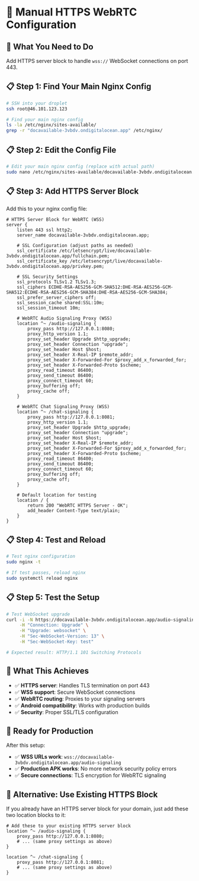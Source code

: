 # 🔧 Manual HTTPS WebRTC Configuration

## 🎯 **What You Need to Do**

Add HTTPS server block to handle `wss://` WebSocket connections on port 443.

## 📋 **Step 1: Find Your Main Nginx Config**

```bash
# SSH into your droplet
ssh root@46.101.123.123

# Find your main nginx config
ls -la /etc/nginx/sites-available/
grep -r "docavailable-3vbdv.ondigitalocean.app" /etc/nginx/
```

## 📋 **Step 2: Edit the Config File**

```bash
# Edit your main nginx config (replace with actual path)
sudo nano /etc/nginx/sites-available/docavailable-3vbdv.ondigitalocean.app
```

## 📋 **Step 3: Add HTTPS Server Block**

Add this to your nginx config file:

```nginx
# HTTPS Server Block for WebRTC (WSS)
server {
    listen 443 ssl http2;
    server_name docavailable-3vbdv.ondigitalocean.app;

    # SSL Configuration (adjust paths as needed)
    ssl_certificate /etc/letsencrypt/live/docavailable-3vbdv.ondigitalocean.app/fullchain.pem;
    ssl_certificate_key /etc/letsencrypt/live/docavailable-3vbdv.ondigitalocean.app/privkey.pem;
    
    # SSL Security Settings
    ssl_protocols TLSv1.2 TLSv1.3;
    ssl_ciphers ECDHE-RSA-AES256-GCM-SHA512:DHE-RSA-AES256-GCM-SHA512:ECDHE-RSA-AES256-GCM-SHA384:DHE-RSA-AES256-GCM-SHA384;
    ssl_prefer_server_ciphers off;
    ssl_session_cache shared:SSL:10m;
    ssl_session_timeout 10m;

    # WebRTC Audio Signaling Proxy (WSS)
    location ^~ /audio-signaling {
        proxy_pass http://127.0.0.1:8080;
        proxy_http_version 1.1;
        proxy_set_header Upgrade $http_upgrade;
        proxy_set_header Connection "upgrade";
        proxy_set_header Host $host;
        proxy_set_header X-Real-IP $remote_addr;
        proxy_set_header X-Forwarded-For $proxy_add_x_forwarded_for;
        proxy_set_header X-Forwarded-Proto $scheme;
        proxy_read_timeout 86400;
        proxy_send_timeout 86400;
        proxy_connect_timeout 60;
        proxy_buffering off;
        proxy_cache off;
    }

    # WebRTC Chat Signaling Proxy (WSS)
    location ^~ /chat-signaling {
        proxy_pass http://127.0.0.1:8081;
        proxy_http_version 1.1;
        proxy_set_header Upgrade $http_upgrade;
        proxy_set_header Connection "upgrade";
        proxy_set_header Host $host;
        proxy_set_header X-Real-IP $remote_addr;
        proxy_set_header X-Forwarded-For $proxy_add_x_forwarded_for;
        proxy_set_header X-Forwarded-Proto $scheme;
        proxy_read_timeout 86400;
        proxy_send_timeout 86400;
        proxy_connect_timeout 60;
        proxy_buffering off;
        proxy_cache off;
    }

    # Default location for testing
    location / {
        return 200 "WebRTC HTTPS Server - OK";
        add_header Content-Type text/plain;
    }
}
```

## 📋 **Step 4: Test and Reload**

```bash
# Test nginx configuration
sudo nginx -t

# If test passes, reload nginx
sudo systemctl reload nginx
```

## 📋 **Step 5: Test the Setup**

```bash
# Test WebSocket upgrade
curl -i -N https://docavailable-3vbdv.ondigitalocean.app/audio-signaling/test \
     -H "Connection: Upgrade" \
     -H "Upgrade: websocket" \
     -H "Sec-WebSocket-Version: 13" \
     -H "Sec-WebSocket-Key: test"

# Expected result: HTTP/1.1 101 Switching Protocols
```

## 🎯 **What This Achieves**

- ✅ **HTTPS server**: Handles TLS termination on port 443
- ✅ **WSS support**: Secure WebSocket connections
- ✅ **WebRTC routing**: Proxies to your signaling servers
- ✅ **Android compatibility**: Works with production builds
- ✅ **Security**: Proper SSL/TLS configuration

## 📱 **Ready for Production**

After this setup:
- ✅ **WSS URLs work**: `wss://docavailable-3vbdv.ondigitalocean.app/audio-signaling`
- ✅ **Production APK works**: No more network security policy errors
- ✅ **Secure connections**: TLS encryption for WebRTC signaling

## 🔧 **Alternative: Use Existing HTTPS Block**

If you already have an HTTPS server block for your domain, just add these two location blocks to it:

```nginx
# Add these to your existing HTTPS server block
location ^~ /audio-signaling {
    proxy_pass http://127.0.0.1:8080;
    # ... (same proxy settings as above)
}

location ^~ /chat-signaling {
    proxy_pass http://127.0.0.1:8081;
    # ... (same proxy settings as above)
}
```
